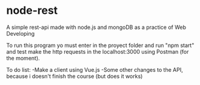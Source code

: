 # node-rest
A simple rest-api made with node.js and mongoDB as a practice of Web Developing


To run this program yo must enter in the proyect folder and run "npm start" and test make the http requests in
the localhost:3000 using Postman (for the moment).

To do list:
-Make a client using Vue.js
-Some other changes to the API, because i doesn't finish the course (but does it works)